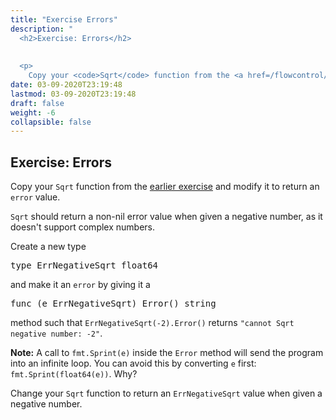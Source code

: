 ```yaml
---
title: "Exercise Errors"
description: "
  <h2>Exercise: Errors</h2>
  
  
  <p>
    Copy your <code>Sqrt</code> function from the <a href=/flowcontrol/8 target=_self>earlier exercise</a"
date: 03-09-2020T23:19:48
lastmod: 03-09-2020T23:19:48
draft: false
weight: -6
collapsible: false
---
```


  <h2>Exercise: Errors</h2>
  
  
  <p>
    Copy your <code>Sqrt</code> function from the <a href="/flowcontrol/8" target="_self">earlier exercise</a> and modify it to return an <code>error</code> value.
  </p>
  

  
  <p>
    <code>Sqrt</code> should return a non-nil error value when given a negative number, as it doesn't support complex numbers.
  </p>
  

  
  <p>
    Create a new type
  </p>
  

  
  <pre>type ErrNegativeSqrt float64</pre>
  

  
  <p>
    and make it an <code>error</code> by giving it a
  </p>
  

  
  <pre>func (e ErrNegativeSqrt) Error() string</pre>
  

  
  <p>
    method such that <code>ErrNegativeSqrt(-2).Error()</code> returns <code>"cannot Sqrt negative number: -2"</code>.
  </p>
  

  
  <p>
    <b>Note:</b> A call to <code>fmt.Sprint(e)</code> inside the <code>Error</code> method will send the program into an infinite loop. You can avoid this by converting <code>e</code> first: <code>fmt.Sprint(float64(e))</code>. Why?
  </p>
  

  
  <p>
    Change your <code>Sqrt</code> function to return an <code>ErrNegativeSqrt</code> value when given a negative number.
  </p>
  

	
		
	


                                                